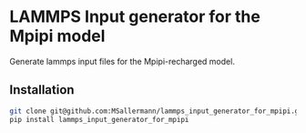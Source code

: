 # LAMMPS Input generator for the Mpipi model

Generate lammps input files for the Mpipi-recharged model.

## Installation

```bash
git clone git@github.com:MSallermann/lammps_input_generator_for_mpipi.git
pip install lammps_input_generator_for_mpipi
```
